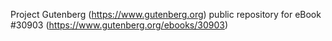 Project Gutenberg (https://www.gutenberg.org) public repository for eBook #30903 (https://www.gutenberg.org/ebooks/30903)
